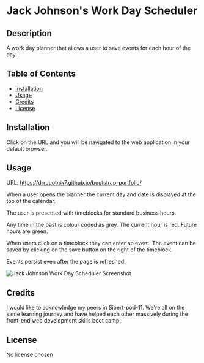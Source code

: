 # Jack Johnson's Work Day Scheduler

## Description

A work day planner that allows a user to save events for each hour of the day.

## Table of Contents

- [Installation](#installation)
- [Usage](#usage)
- [Credits](#credits)
- [License](#license)

## Installation

Click on the URL and you will be navigated to the web application in your default browser.

## Usage

URL: https://drrobotnik7.github.io/bootstrap-portfolio/

When a user opens the planner the current day and date is displayed at the top of the calendar.

The user is presented with timeblocks for standard business hours. 

Any time in the past is colour coded as grey. The current hour is red. Future hours are green.

When users click on a timeblock they can enter an event. The event can be saved by clicking on the save button on the right of the timeblock.

Events persist even after the page is refreshed.

![Jack Johnson Work Day Scheduler Screenshot](/assets/images/bootstrap-portfolio-screenshot.png)

## Credits

I would like to acknowledge my peers in Sibert-pod-11. We're all on the same learning journey and have helped each other massively during the front-end web development skills boot camp.

## License

No license chosen